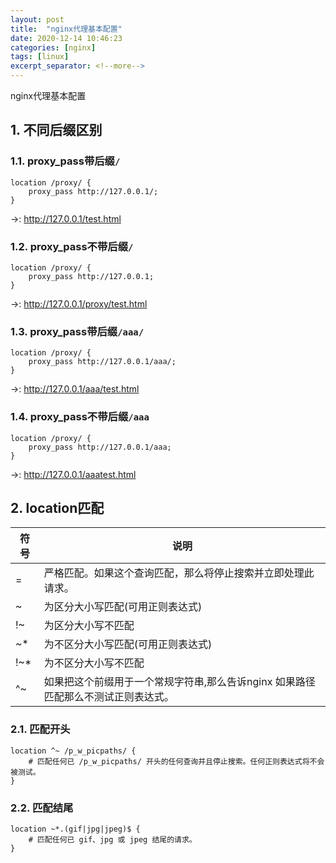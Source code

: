 ```yaml
---
layout: post
title:  "nginx代理基本配置"
date: 2020-12-14 10:46:23
categories: [nginx]
tags: [linux]
excerpt_separator: <!--more-->
---
```

nginx代理基本配置
<!--more-->


## 1. 不同后缀区别
### 1.1. proxy_pass带后缀`/`
```nginx
location /proxy/ {
    proxy_pass http://127.0.0.1/;
}
```
->: http://127.0.0.1/test.html

### 1.2. proxy_pass不带后缀`/`
```nginx
location /proxy/ {
    proxy_pass http://127.0.0.1;
}
```
->: http://127.0.0.1/proxy/test.html

### 1.3. proxy_pass带后缀`/aaa/`
```nginx
location /proxy/ {
    proxy_pass http://127.0.0.1/aaa/;
}
```
->: http://127.0.0.1/aaa/test.html

### 1.4. proxy_pass不带后缀`/aaa`
```nginx
location /proxy/ {
    proxy_pass http://127.0.0.1/aaa;
}
```
->: http://127.0.0.1/aaatest.html

## 2. location匹配

|符号|说明|
|---|---|
|= |严格匹配。如果这个查询匹配，那么将停止搜索并立即处理此请求。|
|~ |为区分大小写匹配(可用正则表达式)|
|!~|为区分大小写不匹配|
|~* |为不区分大小写匹配(可用正则表达式)|
|!~*|为不区分大小写不匹配|
|^~ |如果把这个前缀用于一个常规字符串,那么告诉nginx 如果路径匹配那么不测试正则表达式。|

### 2.1. 匹配开头

```nginx
location ^~ /p_w_picpaths/ {
    # 匹配任何已 /p_w_picpaths/ 开头的任何查询并且停止搜索。任何正则表达式将不会被测试。
}
```

### 2.2. 匹配结尾

```nginx
location ~*.(gif|jpg|jpeg)$ {
    # 匹配任何已 gif、jpg 或 jpeg 结尾的请求。
}
```